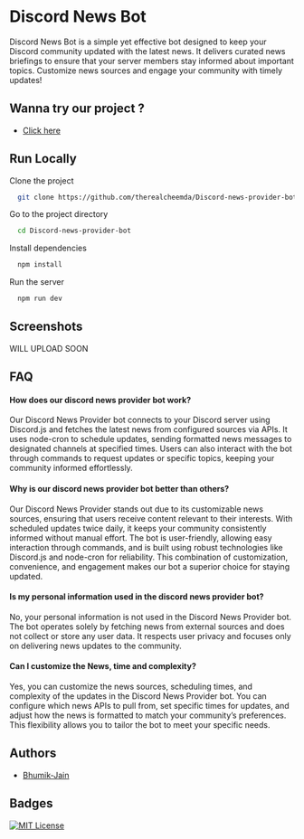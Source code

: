 
# Discord News Bot

Discord News Bot is a simple yet effective bot designed to keep your Discord community updated with the latest news. It delivers curated news briefings to ensure that your server members stay informed about important topics. Customize news sources and engage your community with timely updates!


## Wanna try our project ?


- [Click here](https://discord.gg/dve64BDfR3)

## Run Locally

Clone the project

```bash
  git clone https://github.com/therealcheemda/Discord-news-provider-bot.git
```

Go to the project directory

```bash
  cd Discord-news-provider-bot
```

Install dependencies

```bash
  npm install
```

Run the server

```bash
  npm run dev
```

## Screenshots

<!-- ![Sample]() -->
WILL UPLOAD SOON

## FAQ

#### How does our discord news provider bot work?

Our Discord News Provider bot connects to your Discord server using Discord.js and fetches the latest news from configured sources via APIs. It uses node-cron to schedule updates, sending formatted news messages to designated channels at specified times. Users can also interact with the bot through commands to request updates or specific topics, keeping your community informed effortlessly.

#### Why is our discord news provider bot better than others?

Our Discord News Provider stands out due to its customizable news sources, ensuring that users receive content relevant to their interests. With scheduled updates twice daily, it keeps your community consistently informed without manual effort. The bot is user-friendly, allowing easy interaction through commands, and is built using robust technologies like Discord.js and node-cron for reliability. This combination of customization, convenience, and engagement makes our bot a superior choice for staying updated.

#### Is my personal information used in the discord news provider bot?

No, your personal information is not used in the Discord News Provider bot. The bot operates solely by fetching news from external sources and does not collect or store any user data. It respects user privacy and focuses only on delivering news updates to the community.

#### Can I customize the News, time  and complexity?

Yes, you can customize the news sources, scheduling times, and complexity of the updates in the Discord News Provider bot. You can configure which news APIs to pull from, set specific times for updates, and adjust how the news is formatted to match your community’s preferences. This flexibility allows you to tailor the bot to meet your specific needs.

## Authors

- [Bhumik-Jain](https://github.com/therealcheemda)

## Badges

[![MIT License](https://img.shields.io/badge/License-MIT-green.svg)](https://choosealicense.com/licenses/mit/)
